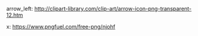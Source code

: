 arrow_left: 
http://clipart-library.com/clip-art/arrow-icon-png-transparent-12.htm

x: 
https://www.pngfuel.com/free-png/njohf